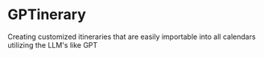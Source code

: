 # GPTinerary
 Creating customized itineraries that are easily importable into all calendars utilizing the LLM's like GPT
